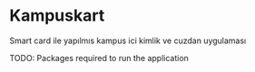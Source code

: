 Kampuskart
==========

Smart card ile yapılmıs kampus ici kimlik ve cuzdan uygulaması

TODO: Packages required to run the application

